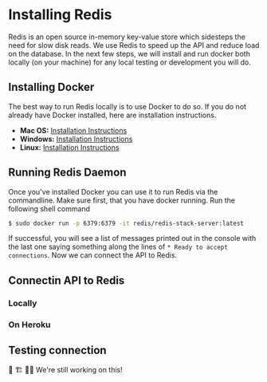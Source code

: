 # Installing Redis

Redis is an open source in-memory key-value store which sidesteps the need for slow disk reads. We use Redis to speed up the API and reduce load on the database. In the next few steps, we will install and run docker both locally (on your machine) for any local testing or development you will do.

## Installing Docker
The best way to run Redis locally is to use Docker to do so. If you do not already have Docker installed, here are installation instructions.

* **Mac OS:** [Installation Instructions](https://docs.docker.com/desktop/install/mac-install/)
* **Windows:** [Installation Instructions](`https://docs.docker.com/desktop/install/windows-install/)
* **Linux:** [Installation Instructions](`https://docs.docker.com/desktop/install/linux-install/)


## Running Redis Daemon
Once you've installed Docker you can use it to run Redis via the commandline. Make sure first, that you have docker running. Run the following shell command

```sh
$ sudo docker run -p 6379:6379 -it redis/redis-stack-server:latest
```

If successful, you will see a list of messages printed out in the console with the last one saying something along the lines of `* Ready to accept connections`. Now we can connect the API to Redis.

## Connectin API to Redis

### Locally

### On Heroku

## Testing connection
 🚧 🏗 🔨👷 We're still working on this!